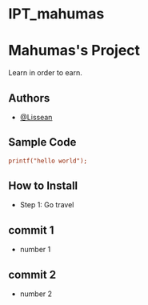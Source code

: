 # IPT_mahumas

# Mahumas's Project
Learn in order to earn.

## Authors
 - [@Lissean](https://github.com/Lissean)
 
 ## Sample Code 
 
```ini
printf("hello world");
```
## How to Install
- Step 1: Go travel

## commit 1
- number 1

## commit 2
- number 2

